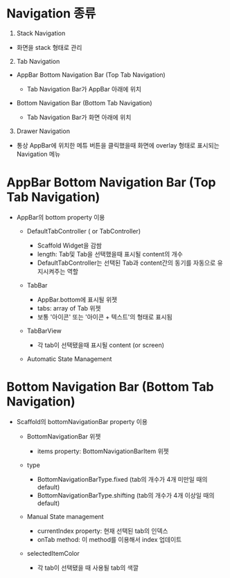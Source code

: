 # Navigation 종류

1. Stack Navigation

- 화면을 stack 형태로 관리

2. Tab Navigation

- AppBar Bottom Navigation Bar (Top Tab Navigation)

  - Tab Navigation Bar가 AppBar 아래에 위치

- Bottom Navigation Bar (Bottom Tab Navigation)
  - Tab Navigation Bar가 화면 아래에 위치

3. Drawer Navigation

- 통상 AppBar에 위치한 메튜 버튼을 클릭했을때 화면에 overlay 형태로 표시되는 Navigation 메뉴

# AppBar Bottom Navigation Bar (Top Tab Navigation)

  - AppBar의 bottom property 이용

    - DefaultTabController ( or TabController)  
      - Scaffold Widget을 감쌈
      - length: Tab및 Tab을 선택했을때 표시될 content의 개수
      - DefaultTabController는 선택된 Tab과 content간의 동기를 자동으로 유지시켜주는 역할

    - TabBar
      - AppBar.bottom에 표시될 위젯
      - tabs: array of Tab 위젯
      - 보통 '아이콘' 또는 '아이콘 + 텍스트'의 형태로 표시됨

    - TabBarView
      - 각 tab이 선택됐을때 표시될 content (or screen)

    - Automatic State Management


# Bottom Navigation Bar (Bottom Tab Navigation)

  - Scaffold의 bottomNavigationBar property 이용

    - BottomNavigationBar 위젯
      - items property: BottomNavigationBarItem 위젯

    - type
      - BottomNavigationBarType.fixed (tab의 개수가 4개 미만일 때의 default)
      - BottomNavigationBarType.shifting (tab의 개수가 4개 이상일 때의 default)

    - Manual State management
      - currentIndex property: 현재 선택된 tab의 인덱스
      - onTab method: 이 method를 이용해서 index 업데이트
      
    - selectedItemColor
      - 각 tab이 선택됐을 때 사용될 tab의 색깔
